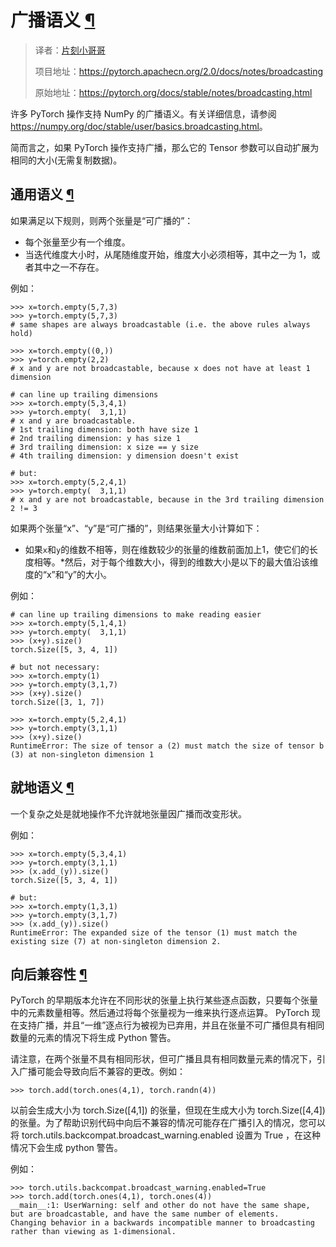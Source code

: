 # 广播语义 [¶](#broadcasting-semantics "此标题的永久链接")

> 译者：[片刻小哥哥](https://github.com/jiangzhonglian)
>
> 项目地址：<https://pytorch.apachecn.org/2.0/docs/notes/broadcasting>
>
> 原始地址：<https://pytorch.org/docs/stable/notes/broadcasting.html>


 许多 PyTorch 操作支持 NumPy 的广播语义。有关详细信息，请参阅 <https://numpy.org/doc/stable/user/basics.broadcasting.html>。


 简而言之，如果 PyTorch 操作支持广播，那么它的 Tensor 参数可以自动扩展为相同的大小(无需复制数据)。


## 通用语义 [¶](#general-semantics "此标题的永久链接")


 如果满足以下规则，则两个张量是“可广播的”：



* 每个张量至少有一个维度。 
* 当迭代维度大小时，从尾随维度开始，维度大小必须相等，其中之一为 1，或者其中之一不存在。


 例如：


```
>>> x=torch.empty(5,7,3)
>>> y=torch.empty(5,7,3)
# same shapes are always broadcastable (i.e. the above rules always hold)

>>> x=torch.empty((0,))
>>> y=torch.empty(2,2)
# x and y are not broadcastable, because x does not have at least 1 dimension

# can line up trailing dimensions
>>> x=torch.empty(5,3,4,1)
>>> y=torch.empty(  3,1,1)
# x and y are broadcastable.
# 1st trailing dimension: both have size 1
# 2nd trailing dimension: y has size 1
# 3rd trailing dimension: x size == y size
# 4th trailing dimension: y dimension doesn't exist

# but:
>>> x=torch.empty(5,2,4,1)
>>> y=torch.empty(  3,1,1)
# x and y are not broadcastable, because in the 3rd trailing dimension 2 != 3

```


 如果两个张量“x”、“y”是“可广播的”，则结果张量大小计算如下：



* 如果`x`和`y`的维数不相等，则在维数较少的张量的维数前面加上1，使它们的长度相等。*然后，对于每个维数大小，得到的维数大小是以下的最大值沿该维度的“x”和“y”的大小。


 例如：


```
# can line up trailing dimensions to make reading easier
>>> x=torch.empty(5,1,4,1)
>>> y=torch.empty(  3,1,1)
>>> (x+y).size()
torch.Size([5, 3, 4, 1])

# but not necessary:
>>> x=torch.empty(1)
>>> y=torch.empty(3,1,7)
>>> (x+y).size()
torch.Size([3, 1, 7])

>>> x=torch.empty(5,2,4,1)
>>> y=torch.empty(3,1,1)
>>> (x+y).size()
RuntimeError: The size of tensor a (2) must match the size of tensor b (3) at non-singleton dimension 1

```


## 就地语义 [¶](#in-place-semantics "此标题的永久链接")


 一个复杂之处是就地操作不允许就地张量因广播而改变形状。


 例如：


```
>>> x=torch.empty(5,3,4,1)
>>> y=torch.empty(3,1,1)
>>> (x.add_(y)).size()
torch.Size([5, 3, 4, 1])

# but:
>>> x=torch.empty(1,3,1)
>>> y=torch.empty(3,1,7)
>>> (x.add_(y)).size()
RuntimeError: The expanded size of the tensor (1) must match the existing size (7) at non-singleton dimension 2.

```


## 向后兼容性 [¶](#backwards-compatibility "此标题的永久链接")


 PyTorch 的早期版本允许在不同形状的张量上执行某些逐点函数，只要每个张量中的元素数量相等。然后通过将每个张量视为一维来执行逐点运算。 PyTorch 现在支持广播，并且“一维”逐点行为被视为已弃用，并且在张量不可广播但具有相同数量的元素的情况下将生成 Python 警告。


 请注意，在两个张量不具有相同形状，但可广播且具有相同数量元素的情况下，引入广播可能会导致向后不兼容的更改。例如：


```
>>> torch.add(torch.ones(4,1), torch.randn(4))

```


 以前会生成大小为 torch.Size([4,1]) 的张量，但现在生成大小为 torch.Size([4,4]) 的张量。为了帮助识别代码中向后不兼容的情况可能存在广播引入的情况，您可以将 torch.utils.backcompat.broadcast_warning.enabled 设置为 True ，在这种情况下会生成 python 警告。


 例如：


```
>>> torch.utils.backcompat.broadcast_warning.enabled=True
>>> torch.add(torch.ones(4,1), torch.ones(4))
__main__:1: UserWarning: self and other do not have the same shape, but are broadcastable, and have the same number of elements.
Changing behavior in a backwards incompatible manner to broadcasting rather than viewing as 1-dimensional.

```
